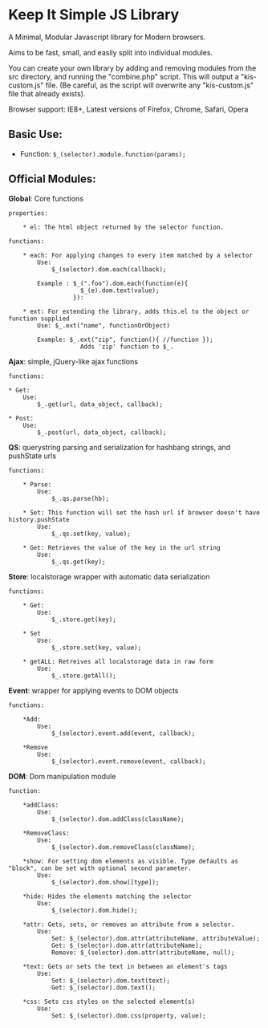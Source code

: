 # Keep It Simple JS Library #

A Minimal, Modular Javascript library for Modern browsers.

Aims to be fast, small, and easily split into individual modules. 

You can create your own library by adding and removing modules from the 
src directory, and running the "combine.php" script. This will output a 
"kis-custom.js" file. (Be careful, as the script will overwrite any "kis-custom.js"
file that already exists).

Browser support: IE8+, Latest versions of Firefox, Chrome, Safari, Opera

## Basic Use: ##

* Function:	`$_(selector).module.function(params);`

## Official Modules: ##
**Global**: Core functions
	
	properties:
	
		* el: The html object returned by the selector function.
	
	functions:
				
		* each: For applying changes to every item matched by a selector
			Use:
			 	$_(selector).dom.each(callback);
			 	
			Example : $_(".foo").dom.each(function(e){
						$_(e).dom.text(value);
					  }):
					  
		* ext: For extending the library, adds this.el to the object or function supplied
			Use: $_.ext("name", functionOrObject)
			
			Example: $_.ext("zip", function(){ //function });
						Adds 'zip' function to $_.
		

**Ajax**: simple, jQuery-like ajax functions

	functions:
		
	* Get: 
		Use:
		    $_.get(url, data_object, callback);
	
	* Post:
		Use:
		    $_.post(url, data_object, callback);
			
**QS**: querystring parsing and serialization for hashbang strings, and pushState urls
	
	functions:
		
		* Parse:
			Use:
			    $_.qs.parse(hb);
		
		* Set: This function will set the hash url if browser doesn't have history.pushState
			Use:
			    $_.qs.set(key, value);
		
		* Get: Retrieves the value of the key in the url string
			Use:
			    $_.qs.get(key);
			    
**Store**: localstorage wrapper with automatic data serialization

	functions:
	
		* Get:
			Use:
				$_.store.get(key);
		
		* Set
			Use:
				$_.store.set(key, value);
				
		* getALL: Retreives all localstorage data in raw form
			Use:
				$_.store.getAll();
				
				
**Event**: wrapper for applying events to DOM objects

	functions: 
	
		*Add: 
			Use:
			    $_(selector).event.add(event, callback);
			    
		*Remove
			Use:
			    $_(selector).event.remove(event, callback);
			    
**DOM**: Dom manipulation module

	function: 
	
		*addClass: 
			Use:
			    $_(selector).dom.addClass(className);
			    
		*RemoveClass:
			Use:
			    $_(selector).dom.removeClass(className);
			 	
		*show: For setting dom elements as visible. Type defaults as "block", can be set with optional second parameter.
			Use:
				$_(selector).dom.show([type]);
				
		*hide: Hides the elements matching the selector
			Use:
				$_(selector).dom.hide();
				
		*attr: Gets, sets, or removes an attribute from a selector. 
			Use:
				Set: $_(selector).dom.attr(attributeName, attributeValue);
				Get: $_(selector).dom.attr(attributeName);
				Remove: $_(selector).dom.attr(attributeName, null);
				
		*text: Gets or sets the text in between an element's tags
			Use:
				Set: $_(selector).dom.text(text);
				Get: $_(selector).dom.text();
		
		*css: Sets css styles on the selected element(s)
			Use:
				Set: $_(selector).dom.css(property, value);
				
		
				
	
	
	
